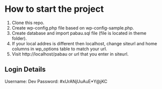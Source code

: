 # How to start the project

1. Clone this repo.
2. Create wp-config.php file based on wp-config-sample.php.
3. Create database and import pabau.sql file (file is located in theme folder).
4. If your local addres is different then localhost, change siteurl and home columns in wp_options table to match your url.
5. Visit http://localhost/pabau or url that you enter in siteurl.

## Login Details

Username: Dev
Password: #xUrANjUuAuE\*Y@jKC
